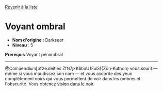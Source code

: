 [Revenir à la liste](..)

# Voyant ombral

 * **Nom d'origine** : Darkseer
 * **Niveau** : 5


<p><span id="ctl00_MainContent_DetailedOutput"><strong>Prérequis</strong> Voyant pénombral<br></span></p>
<hr>
<p>@Compendium[pf2e.deities.ZfN7jkK6boU1FuiS]{Zon-Kuthon} vous sourit — même si vous maudissez son nom — et vous accorde des yeux complètement noirs qui vous permettent de voir dans les ombres et l'obscurité. Vous obtenez <a href="https://2e.aonprd.com/Rules.aspx?ID=415">vision dans le noir</a>.&nbsp;</p>